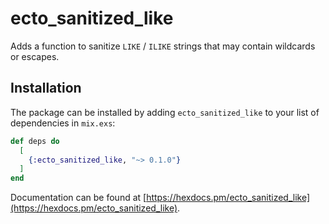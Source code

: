 # ecto_sanitized_like

Adds a function to sanitize `LIKE` / `ILIKE` strings that may contain wildcards or escapes.

## Installation

The package can be installed by adding `ecto_sanitized_like` to your list of dependencies in `mix.exs`:

```elixir
def deps do
  [
    {:ecto_sanitized_like, "~> 0.1.0"}
  ]
end
```

Documentation can be found at [https://hexdocs.pm/ecto_sanitized_like](https://hexdocs.pm/ecto_sanitized_like).
